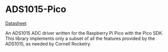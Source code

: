 # ADS1015-Pico

[Datasheet](https://www.ti.com/lit/ds/symlink/ads1015.pdf?ts=1726907695164&ref_url=https%253A%252F%252Fwww.google.com%252F)

An ADS1015 ADC driver written for the Raspberry Pi Pico with the Pico SDK. This library implements only a subset of all the features provided by the ADS1015, as needed by Cornell Rocketry.
